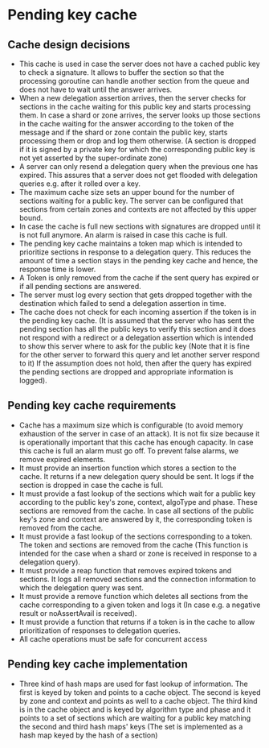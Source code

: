 # Pending key cache

## Cache design decisions
- This cache is used in case the server does not have a cached public key to check a signature. It
  allows to buffer the section so that the processing goroutine can handle another section from the
  queue and does not have to wait until the answer arrives.
- When a new delegation assertion arrives, then the server checks for sections in the cache waiting
  for this public key and starts processing them. In case a shard or zone arrives, the server looks
  up those sections in the cache waiting for the answer according to the token of the message and if
  the shard or zone contain the public key, starts processing them or drop and log them otherwise.
  (A section is dropped if it is signed by a private key for which the corresponding public key is
  not yet asserted by the super-ordinate zone)
- A server can only resend a delegation query when the previous one has expired. This assures that a
  server does not get flooded with delegation queries e.g. after it rolled over a key.
- The maximum cache size sets an upper bound for the number of sections waiting for a public key.
  The server can be configured that sections from certain zones and contexts are not affected by
  this upper bound.
- In case the cache is full new sections with signatures are dropped until it is not full anymore.
  An alarm is raised in case this cache is full.
- The pending key cache maintains a token map which is intended to prioritize sections in response
  to a delegation query. This reduces the amount of time a section stays in the pending key cache
  and hence, the response time is lower.
- A Token is only removed from the cache if the sent query has expired or if all pending sections
  are answered.
- The server must log every section that gets dropped together with the destination which failed
  to send a delegation assertion in time.
- The cache does not check for each incoming assertion if the token is in the pending key cache. (It
  is assumed that the server who has sent the pending section has all the public keys to verify this
  section and it does not respond with a redirect or a delegation assertion which is intended to
  show this server where to ask for the public key (Note that it is fine for the other server to
  forward this query and let another server respond to it) If the assumption does not hold, then
  after the query has expired the pending sections are dropped and appropriate information is
  logged).


## Pending key cache requirements
- Cache has a maximum size which is configurable (to avoid memory exhaustion of the server in case
  of an attack). It is not fix size because it is operationally important that this cache has enough
  capacity. In case this cache is full an alarm must go off. To prevent false alarms, we remove
  expired elements.
- It must provide an insertion function which stores a section to the cache. It returns if a new
  delegation query should be sent. It logs if the section is dropped in case the cache is full.
- It must provide a fast lookup of the sections which wait for a public key according to the public
  key's zone, context, algoType and phase. These sections are removed from the cache. In case all
  sections of the public key's zone and context are answered by it, the corresponding token is
  removed from the cache.
- It must provide a fast lookup of the sections corresponding to a token. The token and sections are
  removed from the cache (This function is intended for the case when a shard or zone is received in
  response to a delegation query).
- It must provide a reap function that removes expired tokens and sections. It logs all removed
  sections and the connection information to which the delegation query was sent.
- It must provide a remove function which deletes all sections from the cache corresponding to a
  given token and logs it (In case e.g. a negative result or noAssertAvail is received).
- It must provide a function that returns if a token is in the cache to allow prioritization of
  responses to delegation queries.
- All cache operations must be safe for concurrent access

## Pending key cache implementation
- Three kind of hash maps are used for fast lookup of information. The first is keyed by token and
  points to a cache object. The second is keyed by zone and context and points as well to a cache
  object. The third kind is in the cache object and is keyed by algorithm type and phase and it
  points to a set of sections which are waiting for a public key matching the second and third hash
  maps' keys (The set is implemented as a hash map keyed by the hash of a section)
